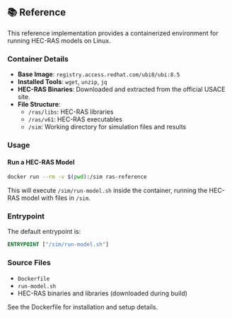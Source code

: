 ## 📚 Reference

This reference implementation provides a containerized environment for running HEC-RAS models on Linux.

### Container Details

- **Base Image**: `registry.access.redhat.com/ubi8/ubi:8.5`
- **Installed Tools**: `wget`, `unzip`, `jq`
- **HEC-RAS Binaries**: Downloaded and extracted from the official USACE site.
- **File Structure**:
  - `/ras/libs`: HEC-RAS libraries
  - `/ras/v61`: HEC-RAS executables
  - `/sim`: Working directory for simulation files and results

### Usage

#### Run a HEC-RAS Model

```bash
docker run --rm -v $(pwd):/sim ras-reference
```

This will execute `/sim/run-model.sh` inside the container, running the HEC-RAS model with files in `/sim`.

### Entrypoint

The default entrypoint is:

```dockerfile
ENTRYPOINT ["/sim/run-model.sh"]
```

### Source Files

- `Dockerfile`
- `run-model.sh`
- HEC-RAS binaries and libraries (downloaded during build)

See the Dockerfile for installation and setup details.
